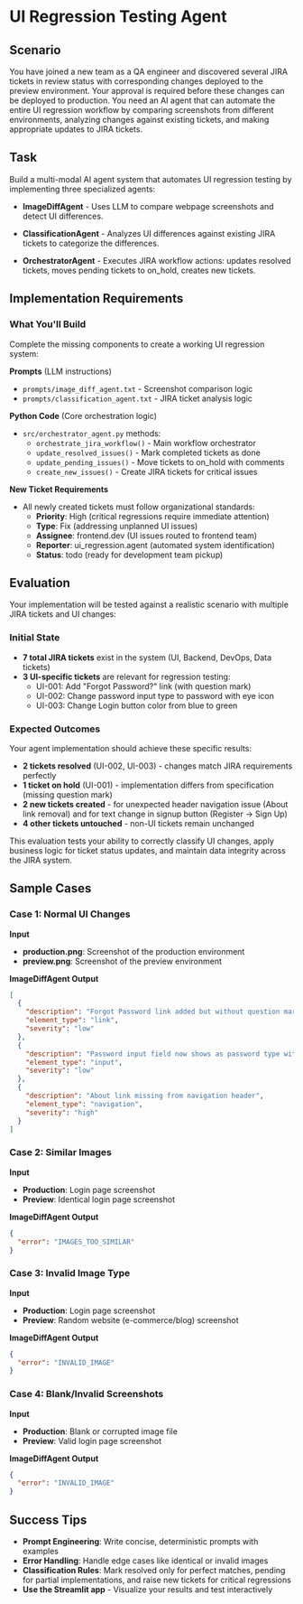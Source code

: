 # UI Regression Testing Agent

## Scenario

You have joined a new team as a QA engineer and discovered several JIRA tickets in review status with corresponding changes deployed to the preview environment. Your approval is required before these changes can be deployed to production. You need an AI agent that can automate the entire UI regression workflow by comparing screenshots from different environments, analyzing changes against existing tickets, and making appropriate updates to JIRA tickets.

## Task

Build a multi-modal AI agent system that automates UI regression testing by implementing three specialized agents:

- **ImageDiffAgent** - Uses LLM to compare webpage screenshots and detect UI differences.

- **ClassificationAgent** - Analyzes UI differences against existing JIRA tickets to categorize the differences.

- **OrchestratorAgent** - Executes JIRA workflow actions: updates resolved tickets, moves pending tickets to on_hold, creates new tickets.

## Implementation Requirements

### What You'll Build
Complete the missing components to create a working UI regression system:

**Prompts** (LLM instructions)
- `prompts/image_diff_agent.txt` - Screenshot comparison logic
- `prompts/classification_agent.txt` - JIRA ticket analysis logic

**Python Code** (Core orchestration logic)
- `src/orchestrator_agent.py` methods:
  - `orchestrate_jira_workflow()` - Main workflow orchestrator
  - `update_resolved_issues()` - Mark completed tickets as done
  - `update_pending_issues()` - Move tickets to on_hold with comments  
  - `create_new_issues()` - Create JIRA tickets for critical issues

**New Ticket Requirements**
- All newly created tickets must follow organizational standards:
  - **Priority**: High (critical regressions require immediate attention)
  - **Type**: Fix (addressing unplanned UI issues)
  - **Assignee**: frontend.dev (UI issues routed to frontend team)
  - **Reporter**: ui_regression.agent (automated system identification)
  - **Status**: todo (ready for development team pickup)

## Evaluation

Your implementation will be tested against a realistic scenario with multiple JIRA tickets and UI changes:

### Initial State
- **7 total JIRA tickets** exist in the system (UI, Backend, DevOps, Data tickets)
- **3 UI-specific tickets** are relevant for regression testing:
  - UI-001: Add "Forgot Password?" link (with question mark)
  - UI-002: Change password input type to password with eye icon
  - UI-003: Change Login button color from blue to green

### Expected Outcomes
Your agent implementation should achieve these specific results:
- **2 tickets resolved** (UI-002, UI-003) - changes match JIRA requirements perfectly
- **1 ticket on hold** (UI-001) - implementation differs from specification (missing question mark)
- **2 new tickets created** - for unexpected header navigation issue (About link removal) and for text change in signup button (Register -> Sign Up)
- **4 other tickets untouched** - non-UI tickets remain unchanged

This evaluation tests your ability to correctly classify UI changes, apply business logic for ticket status updates, and maintain data integrity across the JIRA system.

## Sample Cases

### Case 1: Normal UI Changes
**Input**
- **production.png**: Screenshot of the production environment
- **preview.png**: Screenshot of the preview environment

**ImageDiffAgent Output**
```json
[
  {
    "description": "Forgot Password link added but without question mark",
    "element_type": "link", 
    "severity": "low"
  },
  {
    "description": "Password input field now shows as password type with eye icon",
    "element_type": "input",
    "severity": "low"
  },
  {
    "description": "About link missing from navigation header", 
    "element_type": "navigation",
    "severity": "high"
  }
]
```

### Case 2: Similar Images
**Input**
- **Production**: Login page screenshot
- **Preview**: Identical login page screenshot

**ImageDiffAgent Output**
```json
{
  "error": "IMAGES_TOO_SIMILAR"
}
```

### Case 3: Invalid Image Type
**Input**
- **Production**: Login page screenshot
- **Preview**: Random website (e-commerce/blog) screenshot

**ImageDiffAgent Output**
```json
{
  "error": "INVALID_IMAGE"
}
```

### Case 4: Blank/Invalid Screenshots
**Input**
- **Production**: Blank or corrupted image file
- **Preview**: Valid login page screenshot

**ImageDiffAgent Output**
```json
{
  "error": "INVALID_IMAGE"
}
```

## Success Tips

- **Prompt Engineering**: Write concise, deterministic prompts with examples
- **Error Handling**: Handle edge cases like identical or invalid images
- **Classification Rules**: Mark resolved only for perfect matches, pending for partial implementations, and raise new tickets for critical regressions
- **Use the Streamlit app** - Visualize your results and test interactively